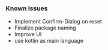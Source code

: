 ### Known Issues

* Implement Confirm-Dialog on reset
* Finalize package naming
* Improve UI
* use kotlin as main language
